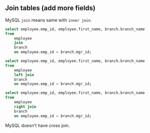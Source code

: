## Join tables (add more fields)

MySQL `join` means same with `inner join`. 

```sql
select employee.emp_id, employee.first_name, branch.branch_name
from 
	employee 
	join 
	branch
	on employee.emp_id = branch.mgr_id;
```

```sql
select employee.emp_id, employee.first_name, branch.branch_name
from 
	employee 
	left join 
	branch
	on employee.emp_id = branch.mgr_id;
```

```sql
select employee.emp_id, employee.first_name, branch.branch_name
from 
	employee 
	right join 
	branch
	on employee.emp_id = branch.mgr_id;
```

MySQL doesn't have cross join. 




































